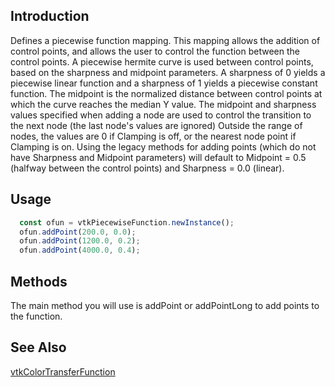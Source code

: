## Introduction

Defines a piecewise function mapping. This mapping allows the addition
of control points, and allows the user to control the function between
the control points. A piecewise hermite curve is used between control
points, based on the sharpness and midpoint parameters. A sharpness of
0 yields a piecewise linear function and a sharpness of 1 yields a
piecewise constant function. The midpoint is the normalized distance
between control points at which the curve reaches the median Y value.
The midpoint and sharpness values specified when adding a node are used
to control the transition to the next node (the last node's values are
ignored) Outside the range of nodes, the values are 0 if Clamping is off,
or the nearest node point if Clamping is on. Using the legacy methods for
adding points  (which do not have Sharpness and Midpoint parameters)
will default to Midpoint = 0.5 (halfway between the control points) and
Sharpness = 0.0 (linear).


## Usage

```js
  const ofun = vtkPiecewiseFunction.newInstance();
  ofun.addPoint(200.0, 0.0);
  ofun.addPoint(1200.0, 0.2);
  ofun.addPoint(4000.0, 0.4);
```
## Methods

The main method you will use is addPoint or addPointLong
to add points to the function.

## See Also

[vtkColorTransferFunction](./Rendering_Core_ColorTransferFunction.html)
